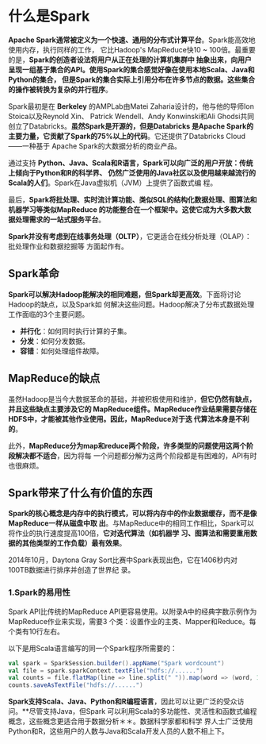什么是Spark
===================================================================================
**Apache Spark通常被定义为一个快速、通用的分布式计算平台**。Spark能高效地使用内存，执行同样的工作，
它比Hadoop's MapReduce快10 ~ 100倍。最重要的是，**Spark的创造者设法将用户从正在处理的计算机集群中
抽象出来，向用户呈现一组基于集合的API。使用Spark的集合感觉好像在使用本地Scala、Java和Python的集合，
但是Spark的集合实际上引用分布在许多节点的数据。这些集合的操作被转换为复杂的并行程序**。

Spark最初是在 **Berkeley** 的AMPLab由Matei Zaharia设计的，他与他的导师Ion Stoica以及Reynold Xin、
Patrick Wendell、Andy Konwinski和Ali Ghodsi共同创立了Databricks。**虽然Spark是开源的，但是Databricks
是Apache Spark的主要力量，它贡献了Spark的75%以上的代码**。它还提供了Databricks Cloud——一种基于
Apache Spark的大数据分析的商业产品。

通过支持 **Python、Java、Scala和R语言，Spark可以向广泛的用户开放：传统上倾向于Python和R的科学界、
仍然广泛使用的Java社区以及使用越来越流行的Scala的人们**。Spark在Java虚拟机（JVM）上提供了函数式编
程。

最后，**Spark将批处理、实时流计算功能、类似SQL的结构化数据处理、图算法和机器学习等类似MapReduce
的功能整合在一个框架中。这使它成为大多数大数据处理需求的一站式服务平台**。

**Spark并没有考虑到在线事务处理（OLTP）**，它更适合在线分析处理（OLAP）：批处理作业和数据挖掘等
方面起作有。

## Spark革命
**Spark可以解决Hadoop能解决的相同难题，但Spark却更高效**。下面将讨论Hadoop的缺点，以及Spark如
何解决这些问题。Hadoop解决了分布式数据处理工作面临的3个主要问题。
+ **并行化**：如何同时执行计算的子集。
+ **分发**：如何分发数据。
+ **容错**：如何处理组件故障。

## MapReduce的缺点
虽然Hadoop是当今大数据革命的基础，并被积极使用和维护，**但它仍然有缺点，并且这些缺点主要涉及它的
MapReduce组件。MapReduce作业结果需要存储在HDFS中，才能被其他作业使用。因此，MapReduce对于迭
代算法本身是不利的**。

此外，**MapReduce分为map和reduce两个阶段，许多类型的问题使用这两个阶段解决都不适合**，因为将每
一个问题都分解为这两个阶段都是有困难的，API有时也很麻烦。

## Spark带来了什么有价值的东西
**Spark的核心概念是内存中的执行模式，可以将内存中的作业数据缓存，而不是像MapReduce一样从磁盘中取
出**。与MapReduce中的相同工作相比，Spark可以将作业的执行速度提高100倍，**它对迭代算法（如机器学
习、图算法和需要重用数据的其他类型的工作负载）最有效果**。

2014年10月，Daytona Gray Sort比赛中Spark表现出色，它在1406秒内对100TB数据进行排序并创造了世界纪
录。

### 1.Spark的易用性
Spark API比传统的MapReduce API更容易使用。以附录A中的经典字数示例作为MapReduce作业来实现，需要3
个类：设置作业的主类、Mapper和Reduce。每个类有10行左右。

以下是用Scala语言编写的同一个Spark程序所需要的：
```scala
val spark = SparkSession.builder().appName("Spark wordcount")
val file = spark.sparkContext.textFile("hdfs://......")
val counts = file.flatMap(line => line.split(" ")).map(word => (word, 1)).countByKey()
counts.saveAsTextFile("hdfs://......")
```
**Spark支持Scala、Java、Python和R编程语言**，因此可以让更广泛的受众访问。**尽管支持Java，但Spark
可以利用Scala的多功能性、灵活性和函数式编程概念，这些概念更适合用于数据分析＊＊。数据科学家都和科学
界人士广泛使用Python和R，这些用户的人数与Java和Scala开发人员的人数不相上下。






